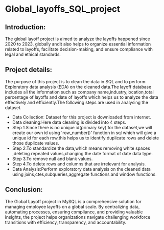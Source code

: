 # Global_layoffs_SQL_project
## Introduction:
The global layoff project is aimed to analyze the layoffs happened since 2020 to 2023, globally andit also helps to organize essential information related to layoffs, facilitate decision-making, and ensure compliance with legal and ethical standards.

## Project details:
The purpose of this project is to clean the data in SQL and to perform Exploratory data analysis (EDA) on the cleaned data.The layoff database includes all the information such as company name,industry,location,total percentage of layoffs and date of layoffs which helps us to analyze the data effectively and efficiently.The following steps are used in analysing the dataset.
- Data Collection: Dataset for this project is downloaded from internet.
- Data cleaning:Here data cleaning is divided into 4 steps.
- Step 1.Since there is no unique id(primary key) for the dataset,we will create our own id using 'row_number()' function in sql which will give a unique id 
  for each row,this helps us to identify duplicate rows and delete those duplicate values.
- Step 2.To standardize the data,which means removing white spaces ,deleting repeated values,changing the date format of date data type.
- Step 3.To remove null and blank values.
- Step 4.To delete rows and columns that are irrelevant for analysis.
- Data Analysis:Perform exploratory data analysis on the cleaned data using joins,ctes,subqueries,aggregate functions and window functions.

## Conclusion:
The Global Layoff project in MySQL is a comprehensive solution for managing employee layoffs on a global scale. By centralizing data, automating processes, ensuring compliance, and providing valuable insights, the project helps organizations navigate challenging workforce transitions with efficiency, transparency, and accountability.



 
